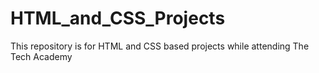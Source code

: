 # HTML_and_CSS_Projects

This repository is for HTML and CSS based projects
while attending The Tech Academy
